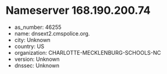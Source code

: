 # Nameserver 168.190.200.74

* as_number: 46255
* name: dnsext2.cmspolice.org.
* city: Unknown
* country: US
* organization: CHARLOTTE-MECKLENBURG-SCHOOLS-NC
* version: Unknown
* dnssec: Unknown
